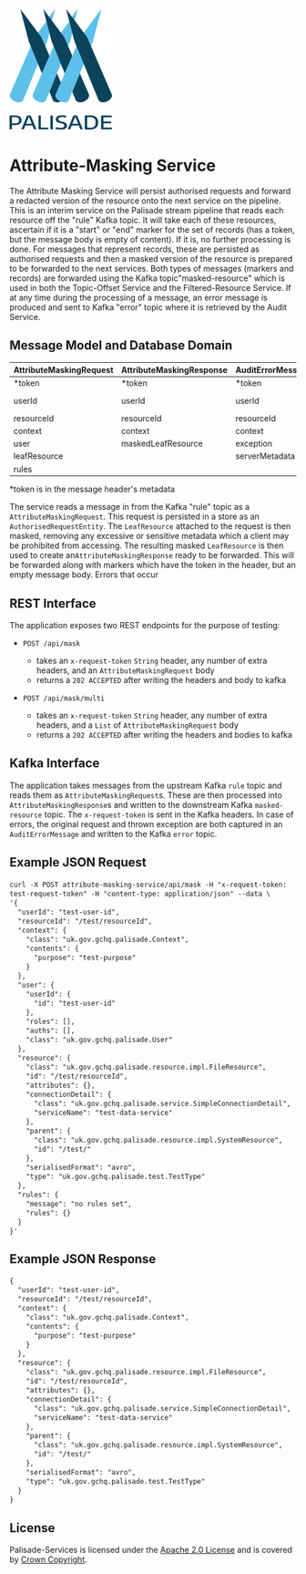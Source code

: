 <!---
Copyright 2018-2021 Crown Copyright

Licensed under the Apache License, Version 2.0 (the "License");
you may not use this file except in compliance with the License.
You may obtain a copy of the License at

  http://www.apache.org/licenses/LICENSE-2.0

Unless required by applicable law or agreed to in writing, software
distributed under the License is distributed on an "AS IS" BASIS,
WITHOUT WARRANTIES OR CONDITIONS OF ANY KIND, either express or implied.
See the License for the specific language governing permissions and
limitations under the License.
--->

# <img src="../logos/logo.svg" width="180">

# Attribute-Masking Service

The Attribute Masking Service will persist authorised requests and forward a 
redacted version of the resource onto the next service on the pipeline.
This is an interim service on the Palisade stream pipeline that reads 
each resource off the "rule" Kafka topic. It will take each of these 
resources, ascertain if it is a "start" or "end" marker for the set of records
(has a token, but the message body is empty of content). If it is, no further 
processing is done. For messages that represent records, these are persisted
as authorised requests and then a masked version of the resource is prepared
to be forwarded to the next services. Both types of messages 
(markers and records) are forwarded using the Kafka topic"masked-resource" 
which is used in both the Topic-Offset Service and the Filtered-Resource 
Service. If at any time during the processing of a message, an error message
is produced and sent to Kafka "error" topic where it is retrieved by the 
Audit Service.


## Message Model and Database Domain

| AttributeMaskingRequest | AttributeMaskingResponse | AuditErrorMessage | AuthorisedRequestEntity
|:------------------------|:-------------------------|:------------------|:-----------------------
| *token                  | *token                   | *token            | token
| userId                  | userId                   | userId            | uniqueId (token-leafResource.id)
| resourceId              | resourceId               | resourceId        | ---
| context                 | context                  | context           | context
| user                    | maskedLeafResource       | exception         | user
| leafResource            |                          | serverMetadata    | leafResource
| rules                   |                          |                   | rules

*token is in the message header's metadata

The service reads a message in from the Kafka "rule" topic as a 
`AttributeMaskingRequest`. This request is persisted in a store as an 
`AuthorisedRequestEntity`. The `LeafResource` attached to the request is then 
masked, removing any excessive or sensitive metadata which a client may be 
prohibited from accessing. The resulting masked `LeafResource` is then used 
to create an`AttributeMaskingResponse` ready to be forwarded.  This will be 
forwarded along with markers which have the token in the header, but an empty message body. Errors that occur 

## REST Interface

The application exposes two REST endpoints for the purpose of testing:
* `POST /api/mask`
  - takes an `x-request-token` `String` header, any number of extra headers, and an `AttributeMaskingRequest` body
  - returns a `202 ACCEPTED` after writing the headers and body to kafka
  
* `POST /api/mask/multi`
  - takes an `x-request-token` `String` header, any number of extra headers, and a `List` of `AttributeMaskingRequest` body
  - returns a `202 ACCEPTED` after writing the headers and bodies to kafka


## Kafka Interface

The application takes messages from the upstream Kafka `rule` topic and reads them as `AttributeMaskingRequest`s.
These are then processed into `AttributeMaskingResponse`s and written to the downstream Kafka `masked-resource` topic.
The `x-request-token` is sent in the Kafka headers.
In case of errors, the original request and thrown exception are both captured in an `AuditErrorMessage` and written to the Kafka `error` topic.


## Example JSON Request
```
curl -X POST attribute-masking-service/api/mask -H "x-request-token: test-request-token" -H "content-type: application/json" --data \
'{
  "userId": "test-user-id",
  "resourceId": "/test/resourceId",
  "context": {
    "class": "uk.gov.gchq.palisade.Context",
    "contents": {
      "purpose": "test-purpose"
    }
  },
  "user": {
    "userId": {
      "id": "test-user-id"
    },
    "roles": [],
    "auths": [],
    "class": "uk.gov.gchq.palisade.User"
  },
  "resource": {
    "class": "uk.gov.gchq.palisade.resource.impl.FileResource",
    "id": "/test/resourceId",
    "attributes": {},
    "connectionDetail": {
      "class": "uk.gov.gchq.palisade.service.SimpleConnectionDetail",
      "serviceName": "test-data-service"
    },
    "parent": {
      "class": "uk.gov.gchq.palisade.resource.impl.SystemResource",
      "id": "/test/"
    },
    "serialisedFormat": "avro",
    "type": "uk.gov.gchq.palisade.test.TestType"
  },
  "rules": {
    "message": "no rules set",
    "rules": {}
  }
}'
```


## Example JSON Response
```
{
  "userId": "test-user-id",
  "resourceId": "/test/resourceId",
  "context": {
    "class": "uk.gov.gchq.palisade.Context",
    "contents": {
      "purpose": "test-purpose"
    }
  },
  "resource": {
    "class": "uk.gov.gchq.palisade.resource.impl.FileResource",
    "id": "/test/resourceId",
    "attributes": {},
    "connectionDetail": {
      "class": "uk.gov.gchq.palisade.service.SimpleConnectionDetail",
      "serviceName": "test-data-service"
    },
    "parent": {
      "class": "uk.gov.gchq.palisade.resource.impl.SystemResource",
      "id": "/test/"
    },
    "serialisedFormat": "avro",
    "type": "uk.gov.gchq.palisade.test.TestType"
  }
}
```


## License

Palisade-Services is licensed under the [Apache 2.0 License](https://www.apache.org/licenses/LICENSE-2.0) and is covered by [Crown Copyright](https://www.nationalarchives.gov.uk/information-management/re-using-public-sector-information/copyright-and-re-use/crown-copyright/).
